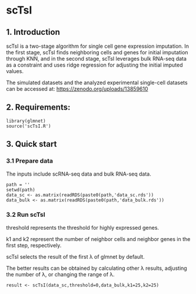 # scTsI
## 1. Introduction
scTsI is a two-stage algorithm for single cell gene expression imputation. In the first stage, scTsI finds neighboring cells and genes for initial imputation through KNN, and in the second stage, scTsI leverages bulk RNA-seq data as a constraint and uses ridge regression for adjusting the initial imputed values.

The simulated datasets and the analyzed experimental single-cell datasets can be accessed at: https://zenodo.org/uploads/13859610

## 2. Requirements:
    library(glmnet)
    source('scTsI.R')
## 3. Quick start
### 3.1 Prepare data
The inputs include scRNA-seq data and bulk RNA-seq data. 

    path = ''
    setwd(path)
    data_sc <- as.matrix(readRDS(paste0(path,'data_sc.rds'))
    data_bulk <- as.matrix(readRDS(paste0(path,'data_bulk.rds'))
### 3.2 Run scTsI
threshold represents the threshold for highly expressed genes.

k1 and k2 represent the number of neighbor cells and neighbor genes in the first step, respectively.

scTsI selects the result of the first λ of glmnet by default. 

The better results can be obtained by calculating other λ results, adjusting the number of λ, or changing the range of λ.

    result <- scTsI(data_sc,threshold=0,data_bulk,k1=25,k2=25)
